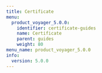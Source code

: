 ```yaml
---
title: Certificate
menu:
  product_voyager_5.0.0:
    identifier: certificate-guides
    name: Certificate
    parent: guides
    weight: 80
menu_name: product_voyager_5.0.0
info:
  version: 5.0.0
---
```


